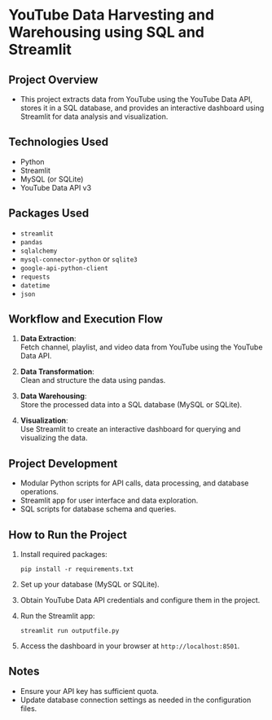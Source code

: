 # YouTube Data Harvesting and Warehousing using SQL and Streamlit

## Project Overview

- This project extracts data from YouTube using the YouTube Data API, stores it in a SQL database, and provides an interactive dashboard using Streamlit for data analysis and visualization.

## Technologies Used

- Python
- Streamlit
- MySQL (or SQLite)
- YouTube Data API v3

## Packages Used

- `streamlit`
- `pandas`
- `sqlalchemy`
- `mysql-connector-python` or `sqlite3`
- `google-api-python-client`
- `requests`
- `datetime`
- `json`

## Workflow and Execution Flow

1. **Data Extraction**:  
   Fetch channel, playlist, and video data from YouTube using the YouTube Data API.

2. **Data Transformation**:  
   Clean and structure the data using pandas.

3. **Data Warehousing**:  
   Store the processed data into a SQL database (MySQL or SQLite).

4. **Visualization**:  
   Use Streamlit to create an interactive dashboard for querying and visualizing the data.

## Project Development

- Modular Python scripts for API calls, data processing, and database operations.
- Streamlit app for user interface and data exploration.
- SQL scripts for database schema and queries.

## How to Run the Project

1. Install required packages:

   ```
   pip install -r requirements.txt
   ```

2. Set up your database (MySQL or SQLite).

3. Obtain YouTube Data API credentials and configure them in the project.

4. Run the Streamlit app:

   ```
   streamlit run outputfile.py
   ```

5. Access the dashboard in your browser at `http://localhost:8501`.

## Notes

- Ensure your API key has sufficient quota.
- Update database connection settings as needed in the configuration files.
